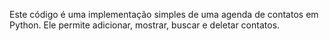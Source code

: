 Este código é uma implementação simples de uma agenda de contatos em Python. Ele permite adicionar, mostrar, buscar e deletar contatos. 
